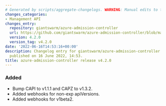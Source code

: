 ```yaml
---
# Generated by scripts/aggregate-changelogs. WARNING: Manual edits to this files will be overwritten.
changes_categories:
- Management API
changes_entry:
  repository: giantswarm/azure-admission-controller
  url: https://github.com/giantswarm/azure-admission-controller/blob/master/CHANGELOG.md#420---2022-06-16
  version: 4.2.0
  version_tag: v4.2.0
date: '2022-06-16T14:53:16+00:00'
description: Changelog entry for giantswarm/azure-admission-controller version 4.2.0,
  published on 16 June 2022, 14:53.
title: azure-admission-controller release v4.2.0
---
```


### Added
- Bump CAPI to v1.1.1 and CAPZ to v1.3.2.
- Added webhooks for non-exp apiVersions.
- Added webhooks for v1beta2.
